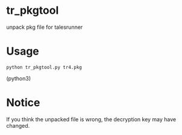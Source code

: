 # tr_pkgtool

unpack pkg file for talesrunner

# Usage

```
python tr_pkgtool.py tr4.pkg
```

(python3)

# Notice

If you think the unpacked file is wrong, the decryption key may have changed.